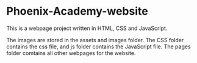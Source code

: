 # Phoenix-Academy-website
This is a webpage project written in HTML, CSS and JavaScript.

The images are stored in the assets and images folder.
The CSS folder contains the css file, and js folder contains the JavaScript file.
The pages folder comtains all other webpages for the website.
